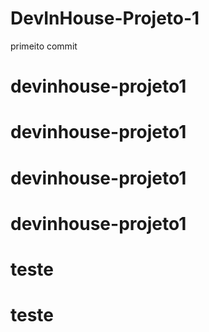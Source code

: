# DevInHouse-Projeto-1
primeito commit
# devinhouse-projeto1
# devinhouse-projeto1
# devinhouse-projeto1
# devinhouse-projeto1
# teste
# teste

